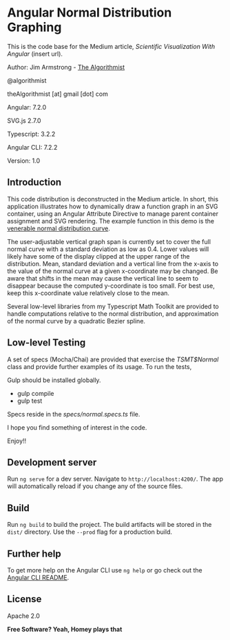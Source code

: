 # Angular Normal Distribution Graphing

This is the code base for the Medium article, _Scientific Visualization With Angular_ (insert url).

 
Author:  Jim Armstrong - [The Algorithmist](http://www.algorithmist.net)

@algorithmist

theAlgorithmist [at] gmail [dot] com

Angular: 7.2.0

SVG.js 2.7.0

Typescript: 3.2.2

Angular CLI: 7.2.2

Version: 1.0

## Introduction

This code distribution is deconstructed in the Medium article.  In short, this application illustrates how to dynamically draw a function graph in an SVG container, using an Angular Attribute Directive to manage parent container assignment and SVG rendering.  The example function in this demo is the [venerable normal distribution curve](https://en.wikipedia.org/wiki/Normal_distribution). 

The user-adjustable vertical graph span is currently set to cover the full normal curve with a standard deviation as low as 0.4.  Lower values will likely have some of the display clipped at the upper range of the distribution.  Mean, standard deviation and a vertical line from the x-axis to the value of the normal curve at a given x-coordinate may be changed.  Be aware that shifts in the mean may cause the vertical line to seem to disappear because the computed y-coordinate is too small.  For best use, keep this x-coordinate value relatively close to the mean. 

Several low-level libraries from my Typescript Math Toolkit are provided to handle computations relative to the normal distribution, and approximation of the normal curve by a quadratic Bezier spline.

## Low-level Testing

A set of specs (Mocha/Chai) are provided that exercise the _TSMT$Normal_ class and provide further examples of its usage.  To run the tests,

Gulp should be installed globally.

- gulp compile
- gulp test

Specs reside in the _specs/normal.specs.ts_ file.

I hope you find something of interest in the code.

Enjoy!!

## Development server

Run `ng serve` for a dev server. Navigate to `http://localhost:4200/`. The app will automatically reload if you change any of the source files.

## Build

Run `ng build` to build the project. The build artifacts will be stored in the `dist/` directory. Use the `--prod` flag for a production build.

## Further help

To get more help on the Angular CLI use `ng help` or go check out the [Angular CLI README](https://github.com/angular/angular-cli/blob/master/README.md).


License
----

Apache 2.0

**Free Software? Yeah, Homey plays that**

[//]: # (kudos http://stackoverflow.com/questions/4823468/store-comments-in-markdown-syntax)
